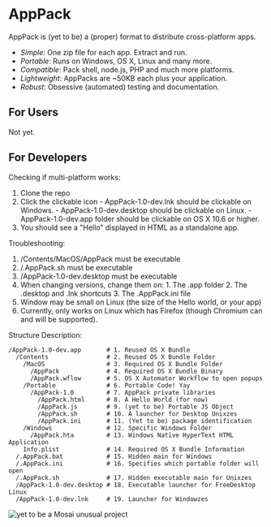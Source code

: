 AppPack
=======

AppPack is (yet to be) a (proper) format to distribute cross-platform apps.

  - *Simple*: One zip file for each app. Extract and run.
  - *Portable*: Runs on Windows, OS X, Linux and many more.
  - *Compatible*: Pack shell, node.js, PHP and much more platforms.
  - *Lightweight*: AppPacks are ~50KB each plus your application.
  - *Robust*: Obsessive (automated) testing and documentation.

For Users
---------

Not yet.

For Developers
--------------

Checking if multi-platform works:

  1. Clone the repo
  2. Click the clickable icon
  	- AppPack-1.0-dev.lnk should be clickable on Windows.
  	- AppPack-1.0-dev.desktop should be clickable on Linux.
  	- AppPack-1.0-dev.app folder should be clickable on OS X 10.6 or higher.
  3. You should see a "Hello" displayed in HTML as a standalone app.

Troubleshooting:

  1. /Contents/MacOS/AppPack must be executable
  2. /.AppPack.sh must be executable
  3. /AppPack-1.0-dev.desktop must be executable
  4. When changing versions, change them on:
    1. The .app folder
    2. The .desktop and .lnk shortcuts
    3. The .AppPack.ini file
  5. Window may be small on Linux (the size of the Hello world, or your app)
  6. Currently, only works on Linux which has Firefox (though Chromium can and will be supported).

Structure Description:

    /AppPack-1.0-dev.app       # 1. Reused OS X Bundle
      /Contents                # 2. Reused OS X Bundle Folder
      	/MacOS                 # 3. Required OS X Bundle Folder
      	  /AppPack             # 4. Required OS X Bundle Binary
      	  /AppPack.wflow       # 5. OS X Automator Workflow to open popups
      	/Portable              # 6. Portable Code! Yay
      	  /AppPack-1.0         # 7. AppPack private libraries
      	    /AppPack.html      # 8. A Hello World (for now)
      	    /AppPack.js        # 9. (yet to be) Portable JS Object
      	    /AppPack.sh        # 10. A launcher for Desktop Unixzes
      	    /AppPack.ini       # 11. (Yet to be) package identification
      	/Windows               # 12. Specific Windows Folder
      	  /AppPack.hta         # 13. Windows Native HyperText HTML Application
      	Info.plist             # 14. Required OS X Bundle Information
  	  /.AppPack.bat            # 15. Hidden main for Windows
  	  /.AppPack.ini            # 16. Specifies which portable folder will open
  	  /.AppPack.sh             # 17. Hidden executable main for Unixzes
  	  /AppPack-1.0-dev.desktop # 18. Executable launcher for FreeDesktop Linux
  	  /AppPack-1.0-dev.lnk     # 19. Launcher for Windowzes

![yet to be a Mosai unusual project](https://avatars0.githubusercontent.com/u/5083441?v=3&s=48)
